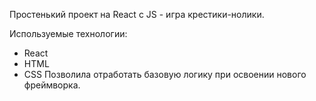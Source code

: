 Простенький проект на React с JS - игра крестики-нолики. 

Используемые технологии:
- React
- HTML
- CSS
Позволила отработать базовую логику при освоении нового фреймворка.
